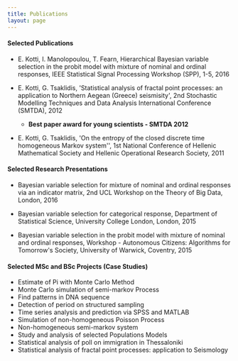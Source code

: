 ```yaml
---
title: Publications 
layout: page
---
```




#### Selected Publications

* E. Kotti, I. Manolopoulou, T. Fearn, Hierarchical Bayesian variable selection in the probit model with mixture of nominal and ordinal responses, IEEE Statistical Signal Processing Workshop (SPP), 1-5, 2016

* E. Kotti, G. Tsaklidis, 'Statistical analysis of fractal point processes: an application to Northern Aegean (Greece) seismisity', 2nd Stochastic Modelling Techniques and Data Analysis International Conference (SMTDA), 2012
  * **Best paper award for young scientists - SMTDA 2012**

* E. Kotti, G. Tsaklidis, 'On the entropy of the closed discrete time homogeneous Markov system'', 1st National Conference of Hellenic Mathematical Society and Hellenic Operational Research Society, 2011


####   Selected Research Presentations

* Bayesian variable selection for mixture of nominal and ordinal responses via an indicator matrix, 2nd UCL Workshop on the Theory of Big Data, London, 2016 

* Bayesian variable selection for categorical response, Department of Statistical Science, University College London, London, 2015

* Bayesian variable selection in the probit model with mixture of nominal and ordinal responses, Workshop - Autonomous Citizens: Algorithms for Tomorrow's Society, University of Warwick, Coventry, 2015



####   Selected MSc and BSc Projects (Case Studies)

- Estimate of Pi with Monte Carlo Method
- Monte Carlo simulation of semi-markov Process
- Find patterns in DNA sequence
- Detection of period on structured sampling
- Time series analysis and prediction via SPSS and MATLAB
- Simulation of non-homogeneous Poisson Process
- Non-homogeneous semi-markov system
- Study and analysis of selected Populations Models
- Statistical analysis of poll on immigration in Thessaloniki
- Statistical analysis of fractal point processes: application to Seismology
